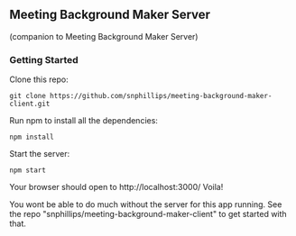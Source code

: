 ## Meeting Background Maker Server

(companion to Meeting Background Maker Server)

### Getting Started

Clone this repo:

`git clone https://github.com/snphillips/meeting-background-maker-client.git`
 
Run npm to install all the dependencies:

`npm install`

Start the server:

`npm start`

Your browser should open to http://localhost:3000/ Voila!

You wont be able to do much without the server for this app running. See the repo "snphillips/meeting-background-maker-client" to get started with that.

